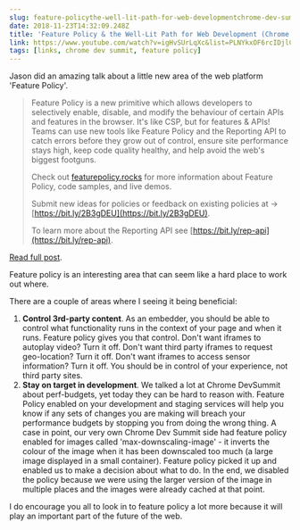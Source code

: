 ```yaml
---
slug: feature-policythe-well-lit-path-for-web-developmentchrome-dev-summit-2018-
date: 2018-11-23T14:32:09.248Z
title: 'Feature Policy & the Well-Lit Path for Web Development (Chrome Dev Summit 2018)'
link: https://www.youtube.com/watch?v=igHvSUrLqXc&list=PLNYkxOF6rcIDjlCx1PcphPpmf43aKOAdF&t=0s&index=14
tags: [links, chrome dev summit, feature policy]
---
```

Jason did an amazing talk about a little new area of the web platform 'Feature Policy'.

> Feature Policy is a new primitive which allows developers to selectively enable, disable, and modify the behaviour of certain APIs and features in the browser. It's like CSP, but for features & APIs! Teams can use new tools like Feature Policy and the Reporting API to catch errors before they grow out of control, ensure site performance stays high, keep code quality healthy, and help avoid the web's biggest footguns.
> 
> Check out [featurepolicy.rocks](https://featurepolicy.rocks) for more information about Feature Policy, code samples, and live demos.
> 
> Submit new ideas for policies or feedback on existing policies at  &#x2192; [https://bit.ly/2B3gDEU](https://bit.ly/2B3gDEU).
> 
> To learn more about the Reporting API see [https://bit.ly/rep-api](https://bit.ly/rep-api).

[Read full post](https://www.youtube.com/watch?v=igHvSUrLqXc&list=PLNYkxOF6rcIDjlCx1PcphPpmf43aKOAdF&t=0s&index=14).

Feature policy is an interesting area that can seem like a hard place to work out where.

There are a couple of areas where I seeing it being beneficial:

1) **Control 3rd-party content**. As an embedder, you should be able to control what functionality runs in the context of your page and when it runs. Feature policy gives you that control. Don't want iframes to autoplay video? Turn it off. Don't want third party iframes to request geo-location? Turn it off. Don't want iframes to access sensor information? Turn it off. You should be in control of your experience, not third party sites.
2) **Stay on target in development**. We talked a lot at Chrome DevSummit about perf-budgets, yet today they can be hard to reason with. Feature Policy enabled on your development and staging services will help you know if any sets of changes you are making will breach your performance budgets by stopping you from doing the wrong thing. A case in point, our very own Chrome Dev Summit side had feature policy enabled for images called 'max-downscaling-image' - it inverts the colour of the image when it has been downscaled too much (a large image displayed in a small container). Feature policy picked it up and enabled us to make a decision about what to do. In the end, we disabled the policy because we were using the larger version of the image in multiple places and the images were already cached at that point.

I do encourage you all to look in to feature policy a lot more because it will play an important part of the future of the web.
